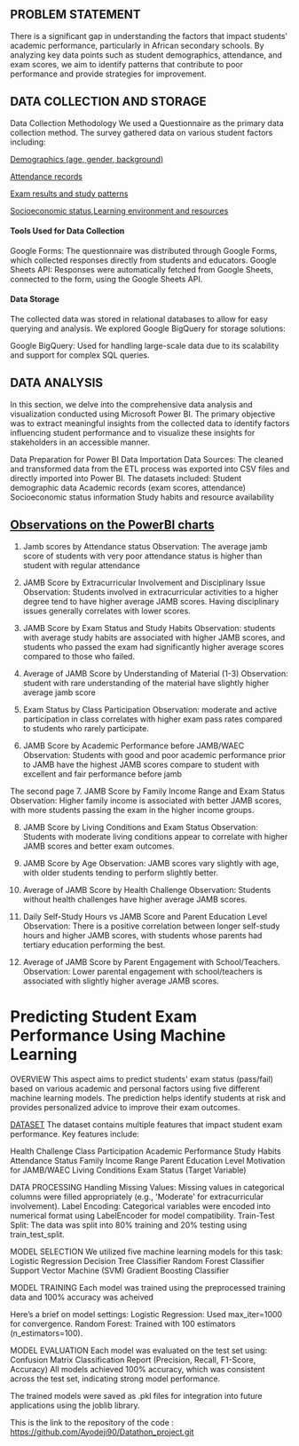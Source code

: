 ## PROBLEM STATEMENT
There is a significant gap in understanding the factors that impact students' academic performance, particularly in African secondary schools.
By analyzing key data points such as student demographics, attendance, and exam scores, we aim to identify patterns that contribute to poor performance and provide strategies for improvement.

## DATA COLLECTION AND STORAGE
Data Collection Methodology
We used a Questionnaire as the primary data collection method. The survey gathered data on various student factors including:

[Demographics (age, gender, background)](https://forms.gle/g4MAJrnQBRzuC4VC6)

[Attendance records](https://forms.gle/Ds8E7own3QyGCxRv9)

[Exam results and study patterns](https://forms.gle/Ly9MEAfZvVkm6Amc8)

[Socioeconomic status,Learning environment and resources](https://forms.gle/iQ3k18PgESB5zfMf8)

#### Tools Used for Data Collection
Google Forms: The questionnaire was distributed through Google Forms, which collected responses directly from students and educators.
Google Sheets API: Responses were automatically fetched from Google Sheets, connected to the form, using the Google Sheets API.

#### Data Storage
The collected data was stored in relational databases to allow for easy querying and analysis. We explored Google BigQuery for  storage solutions:

Google BigQuery: Used for handling large-scale data due to its scalability and support for complex SQL queries.


## DATA ANALYSIS
In this section, we delve into the comprehensive data analysis and visualization conducted using Microsoft Power BI. The primary objective was to extract meaningful insights from the collected data to identify factors influencing student performance and to visualize these insights for stakeholders in an accessible manner.

 Data Preparation for Power BI
              Data Importation
Data Sources: The cleaned and transformed data from the ETL process was exported into CSV files and directly imported into Power BI. The datasets included:
Student demographic data
Academic records (exam scores, attendance)
Socioeconomic status information
Study habits and resource availability

 ## [Observations on the PowerBI charts](https://github.com/Ayodeji90/Datathon_project/blob/main/Software_Engineering/Datathon/powerBI_visualization.pdf)
   1. Jamb scores by Attendance status
Observation: The average jamb score of students with very poor attendance status is higher than student with regular attendance

2. JAMB Score by Extracurricular Involvement and Disciplinary Issue
Observation: Students involved in extracurricular activities to a higher degree tend to have higher average JAMB scores. Having disciplinary issues generally correlates with lower scores.

3. JAMB Score by Exam Status and Study Habits
Observation: students with average study habits are associated with higher JAMB scores, and students who passed the exam had significantly higher average scores compared to those who failed.

4. Average of JAMB Score by Understanding of Material (1-3)
Observation: student with rare understanding of the material have slightly higher average jamb score

5. Exam Status by Class Participation
Observation: moderate and active participation in class correlates with higher exam pass rates compared to students who rarely participate.

6. JAMB Score by Academic Performance before JAMB/WAEC
Observation: Students with good and poor academic performance prior to JAMB have the highest JAMB scores compare to student with excellent and fair performance before jamb


The second page 
7. JAMB Score by Family Income Range and Exam Status
Observation: Higher family income is associated with better JAMB scores, with more students passing the exam in the higher income groups.

8. JAMB Score by Living Conditions and Exam Status
Observation: Students with moderate living conditions appear to correlate with higher JAMB scores and better exam outcomes.

9. JAMB Score by Age
Observation: JAMB scores vary slightly with age, with older students tending to perform slightly better.

10. Average of JAMB Score by Health Challenge
Observation: Students without health challenges have higher average JAMB scores.

11. Daily Self-Study Hours vs JAMB Score and Parent Education Level
Observation: There is a positive correlation between longer self-study hours and higher JAMB scores, with students whose parents had tertiary education performing the best.

12. Average of JAMB Score by Parent Engagement with School/Teachers.
Observation: Lower parental engagement with school/teachers is associated with slightly higher average JAMB scores.




# Predicting Student Exam Performance Using Machine Learning
 OVERVIEW
This aspect aims to predict students' exam status (pass/fail) based on various academic and personal factors using five different machine learning models. The prediction helps identify students at risk and provides personalized advice to improve their exam outcomes.

 [DATASET](https://github.com/Ayodeji90/Datathon_project/blob/main/Software_Engineering/Datathon/data.csv)
The dataset contains multiple features that impact student exam performance. Key features include:

Health Challenge
Class Participation
Academic Performance
Study Habits
Attendance Status
Family Income Range
Parent Education Level
Motivation for JAMB/WAEC
Living Conditions
Exam Status (Target Variable)

 DATA PROCESSING
Handling Missing Values: Missing values in categorical columns were filled appropriately (e.g., 'Moderate' for extracurricular involvement).
Label Encoding: Categorical variables were encoded into numerical format using LabelEncoder for model compatibility.
Train-Test Split: The data was split into 80% training and 20% testing using train_test_split.


 MODEL SELECTION
We utilized five machine learning models for this task:
Logistic Regression
Decision Tree Classifier
Random Forest Classifier
Support Vector Machine (SVM)
Gradient Boosting Classifier


 MODEL TRAINING
Each model was trained using the preprocessed training data and 100% accuracy was acheived

 Here’s a brief on model settings:
Logistic Regression: Used max_iter=1000 for convergence.
Random Forest: Trained with 100 estimators (n_estimators=100).

MODEL EVALUATION
Each model was evaluated on the test set using:
Confusion Matrix
Classification Report (Precision, Recall, F1-Score, Accuracy)
All models achieved 100% accuracy, which was consistent across the test set, indicating strong model performance.

The trained models were saved as .pkl files for integration into future applications using the joblib library.

This is the link to the repository of the code :  https://github.com/Ayodeji90/Datathon_project.git
